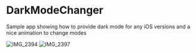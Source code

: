 # DarkModeChanger
Sample app showing how to provide dark mode for any iOS versions and a nice animation to change modes

![IMG_2394](https://user-images.githubusercontent.com/88195642/180637951-7d5fdb6a-e061-4e46-926b-5e180f3301ec.PNG)
![IMG_2397](https://user-images.githubusercontent.com/88195642/180637953-e9d4cc2e-de22-48ec-a2a7-669f298af9fe.PNG)
